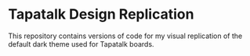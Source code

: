 # Tapatalk Design Replication

This repository contains versions of code for my visual replication of the default dark theme used for Tapatalk boards.
